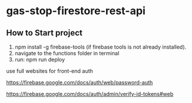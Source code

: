 # gas-stop-firestore-rest-api

How to Start project
-------------------------

1. npm install -g firebase-tools (if firebase tools is not already installed).
2. navigate to the functions folder in terminal
3. run: npm run deploy

use full websites for front-end auth

https://firebase.google.com/docs/auth/web/password-auth

https://firebase.google.com/docs/auth/admin/verify-id-tokens#web


